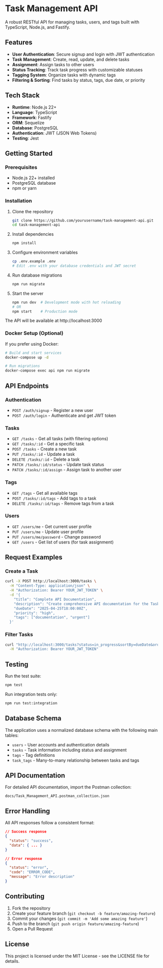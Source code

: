 # Task Management API

A robust RESTful API for managing tasks, users, and tags built with TypeScript, Node.js, and Fastify.

## Features

- **User Authentication**: Secure signup and login with JWT authentication
- **Task Management**: Create, read, update, and delete tasks
- **Assignment**: Assign tasks to other users
- **Status Tracking**: Track task progress with customizable statuses
- **Tagging System**: Organize tasks with dynamic tags
- **Filtering & Sorting**: Find tasks by status, tags, due date, or priority

## Tech Stack

- **Runtime**: Node.js 22+
- **Language**: TypeScript
- **Framework**: Fastify
- **ORM**: Sequelize
- **Database**: PostgreSQL
- **Authentication**: JWT (JSON Web Tokens)
- **Testing**: Jest

## Getting Started

### Prerequisites

- Node.js 22+ installed
- PostgreSQL database
- npm or yarn

### Installation

1. Clone the repository
   ```bash
   git clone https://github.com/yourusername/task-management-api.git
   cd task-management-api
   ```

2. Install dependencies
   ```bash
   npm install
   ```

3. Configure environment variables
   ```bash
   cp .env.example .env
   # Edit .env with your database credentials and JWT secret
   ```

4. Run database migrations
   ```bash
   npm run migrate
   ```

5. Start the server
   ```bash
   npm run dev  # Development mode with hot reloading
   # OR
   npm start    # Production mode
   ```

The API will be available at http://localhost:3000

### Docker Setup (Optional)

If you prefer using Docker:

```bash
# Build and start services
docker-compose up -d

# Run migrations
docker-compose exec api npm run migrate
```

## API Endpoints

### Authentication

- `POST /auth/signup` - Register a new user
- `POST /auth/login` - Authenticate and get JWT token

### Tasks

- `GET /tasks` - Get all tasks (with filtering options)
- `GET /tasks/:id` - Get a specific task
- `POST /tasks` - Create a new task
- `PUT /tasks/:id` - Update a task
- `DELETE /tasks/:id` - Delete a task
- `PATCH /tasks/:id/status` - Update task status
- `PATCH /tasks/:id/assign` - Assign task to another user

### Tags

- `GET /tags` - Get all available tags
- `POST /tasks/:id/tags` - Add tags to a task
- `DELETE /tasks/:id/tags` - Remove tags from a task

### Users

- `GET /users/me` - Get current user profile
- `PUT /users/me` - Update user profile
- `PUT /users/me/password` - Change password
- `GET /users` - Get list of users (for task assignment)

## Request Examples

### Create a Task

```bash
curl -X POST http://localhost:3000/tasks \
  -H "Content-Type: application/json" \
  -H "Authorization: Bearer YOUR_JWT_TOKEN" \
  -d '{
    "title": "Complete API Documentation",
    "description": "Create comprehensive API documentation for the Task Management API",
    "dueDate": "2025-04-25T18:00:00Z",
    "priority": "high",
    "tags": ["documentation", "urgent"]
  }'
```

### Filter Tasks

```bash
curl "http://localhost:3000/tasks?status=in_progress&sortBy=dueDate&order=asc&tag=urgent" \
  -H "Authorization: Bearer YOUR_JWT_TOKEN"
```

## Testing

Run the test suite:

```bash
npm test
```

Run integration tests only:

```bash
npm run test:integration
```

## Database Schema

The application uses a normalized database schema with the following main tables:

- `users` - User accounts and authentication details
- `tasks` - Task information including status and assignment
- `tags` - Tag definitions
- `task_tags` - Many-to-many relationship between tasks and tags

## API Documentation

For detailed API documentation, import the Postman collection:

```
docs/Task_Management_API.postman_collection.json
```

## Error Handling

All API responses follow a consistent format:

```json
// Success response
{
  "status": "success",
  "data": { ... }
}

// Error response
{
  "status": "error",
  "code": "ERROR_CODE",
  "message": "Error description"
}
```

## Contributing

1. Fork the repository
2. Create your feature branch (`git checkout -b feature/amazing-feature`)
3. Commit your changes (`git commit -m 'Add some amazing feature'`)
4. Push to the branch (`git push origin feature/amazing-feature`)
5. Open a Pull Request

## License

This project is licensed under the MIT License - see the LICENSE file for details.
